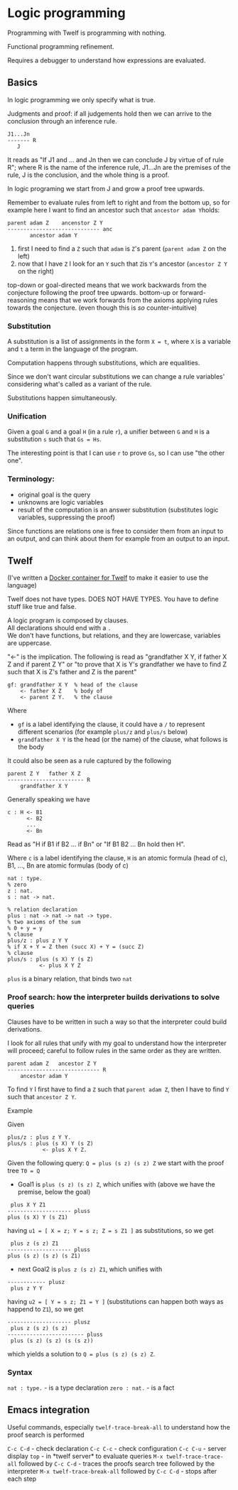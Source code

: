 # Logic programming

Programming with Twelf is programming with nothing.

Functional programming refinement.

Requires a debugger to understand how expressions are evaluated.

## Basics

In logic programming we only specify what is true.

Judgments and proof: if all judgements hold then we can arrive to the conclusion through an inference rule. 

```
J1...Jn
------- R
   J
```

It reads as "If J1 and ... and Jn then we can conclude J by virtue of of rule 
R"; where R is the name of the inference rule, J1...Jn are the premises of the
rule, J is the conclusion, and the whole thing is a proof.

In logic programing we start from J and grow a proof tree upwards.

Remember to evaluate rules from left to right and from the bottom up, so for example here I want to find an ancestor
such that `ancestor adam Y`holds:

```
parent adam Z    ancenstor Z Y
----------------------------- anc
       ancestor adam Y
```

1) first I need to find a `Z` such that `adam` is `Z`'s parent (`parent adam Z` on the left)
2) now that I have `Z` I look for an `Y` such that `Z`is `Y`'s ancestor (`ancestor Z Y` on the right)

top-down or goal-directed means that we work backwards from the conjecture following the proof tree upwards.
bottom-up or forward-reasoning means that we work forwards from the axioms applying rules towards the conjecture.
(even though this is *so* counter-intuitive)

### Substitution

A substitution is a list of assignments in the form `X = t`, where `X` is a variable and `t` a term in the language of the program.

Computation happens through substitutions, which are equalities.

Since we don't want circular substitutions we can change a rule variables' considering what's called as a variant of the rule.

Substitutions happen simultaneously.

### Unification

Given a goal `G` and a goal `H` (in a rule `r`), a unifier between `G` and `H` is a substitution
`s` such that `Gs = Hs`.

The interesting point is that I can use `r` to prove `Gs`, so I can use "the other one".

### Terminology:

 * original goal is the query 
 * unknowns are logic variables
 * result of the computation is an answer substitution (substitutes logic variables, suppressing the proof)

Since functions are relations one is free to consider them from an input to an output, and can think about them for example from an output to an input.

## Twelf

(I've written a [Docker container for Twelf](https://github.com/lazywithclass/twelf-docker) to make it easier to use the language)

Twelf does not have types. DOES NOT HAVE TYPES. You have to define stuff like true and false.

A logic program is composed by clauses.<br />
All declarations should end with a `.`<br />
We don't have functions, but relations, and they are lowercase, variables are uppercase.<br />

"<-" is the implication. The following is read as "grandfather X Y, if father X Z and if parent Z Y" or "to prove that X is Y's grandfather we have to find Z such that 
X is Z's father and Z is the parent"

``` twelf
gf: grandfather X Y  % head of the clause
    <- father X Z    % body of 
    <- parent Z Y.   % the clause
```

Where
* `gf` is a label identifying the clause, it could have a `/` to represent different scenarios (for example `plus/z` and `plus/s` below)
* `grandfather X Y` is the head (or the name) of the clause, what follows is the body

It could also be seen as a rule captured by the following

```
parent Z Y   father X Z
------------------------ R
    grandfather X Y
```

Generally speaking we have

```twelf
c : H <- B1
      <- B2
      ...
      <- Bn
```

Read as "H if B1 if B2 ... if Bn" or "If B1 B2 ... Bn hold then H".

Where `c` is a label identifying the clause, `H` is an atomic formula (head of c), B1, ..., Bn are atomic formulas (body of c)

``` twelf
nat : type.
% zero
z : nat.
s : nat -> nat.

% relation declaration
plus : nat -> nat -> nat -> type.
% two axioms of the sum
% 0 + y = y
% clause
plus/z : plus z Y Y
% if X + Y = Z then (succ X) + Y = (succ Z)
% clause
plus/s : plus (s X) Y (s Z)
          <- plus X Y Z
```

`plus` is a binary relation, that binds two `nat`

### Proof search: how the interpreter builds derivations to solve queries

Clauses have to be written in such a way so that the interpreter could build derivations.

I look for all rules that unify with my goal to understand how the interpreter will proceed;
careful to follow rules in the same order as they are written.

```
parent adam Z   ancestor Z Y
----------------------------- R
    ancestor adam Y
```

To find `Y` I first have to find a `Z` such that `parent adam Z`, then I have to find `Y` such that `ancestor Z Y`.

Example

Given 
```Twelf
plus/z : plus z Y Y.
plus/s : plus (s X) Y (s Z)
           <- plus X Y Z.
```

Given the following query: `Q = plus (s z) (s z) Z` we start with the proof tree `T0 = Q`
 * Goal1 is `plus (s z) (s z) Z`, which unifies with (above we have the premise, below the goal)
```
 plus X Y Z1
-------------------- pluss
plus (s X) Y (s Z1)
```
having `u1 = [ X = z; Y = s z; Z = s Z1 ]` as substitutions, so we get

```
 plus z (s z) Z1
-------------------- pluss
plus (s z) (s z) (s Z1)
```
 * next Goal2 is `plus z (s z) Z1`, which unifies with 
```
------------ plusz
 plus z Y Y
```
having `u2 = [ Y = s z; Z1 = Y ]` (substitutions can happen both ways as happend to `Z1`), so we get 
```
-------------------- plusz
 plus z (s z) (s z)
------------------------ pluss
 plus (s z) (s z) (s (s z))
```

which yields a solution to `Q = plus (s z) (s z) Z`.

### Syntax

`nat : type.` - is a type declaration
`zero : nat.` - is a fact

## Emacs integration

Useful commands, especially `twelf-trace-break-all` to understand how the proof search is performed

`C-c C-d` - check declaration
`C-c C-c` - check configuration
`C-c C-u` - server display
`top` - in \*twelf server\* to evaluate queries
`M-x twelf-trace-trace-all` followed by `C-c C-d` - traces the proofs search tree followed by the interpreter
`M-x twelf-trace-break-all` followed by `C-c C-d` - stops after each step
